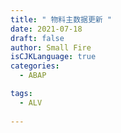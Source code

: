 ```yaml
---
title: " 物料主数据更新 "
date: 2021-07-18
draft: false
author: Small Fire
isCJKLanguage: true
categories: 
  - ABAP

tags: 
  - ALV
 
---
```




